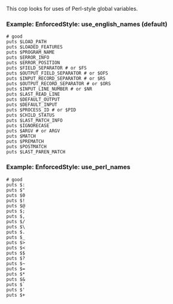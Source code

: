
This cop looks for uses of Perl-style global variables.

### Example: EnforcedStyle: use_english_names (default)
    # good
    puts $LOAD_PATH
    puts $LOADED_FEATURES
    puts $PROGRAM_NAME
    puts $ERROR_INFO
    puts $ERROR_POSITION
    puts $FIELD_SEPARATOR # or $FS
    puts $OUTPUT_FIELD_SEPARATOR # or $OFS
    puts $INPUT_RECORD_SEPARATOR # or $RS
    puts $OUTPUT_RECORD_SEPARATOR # or $ORS
    puts $INPUT_LINE_NUMBER # or $NR
    puts $LAST_READ_LINE
    puts $DEFAULT_OUTPUT
    puts $DEFAULT_INPUT
    puts $PROCESS_ID # or $PID
    puts $CHILD_STATUS
    puts $LAST_MATCH_INFO
    puts $IGNORECASE
    puts $ARGV # or ARGV
    puts $MATCH
    puts $PREMATCH
    puts $POSTMATCH
    puts $LAST_PAREN_MATCH

### Example: EnforcedStyle: use_perl_names
    # good
    puts $:
    puts $"
    puts $0
    puts $!
    puts $@
    puts $;
    puts $,
    puts $/
    puts $\
    puts $.
    puts $_
    puts $>
    puts $<
    puts $$
    puts $?
    puts $~
    puts $=
    puts $*
    puts $&
    puts $`
    puts $'
    puts $+
